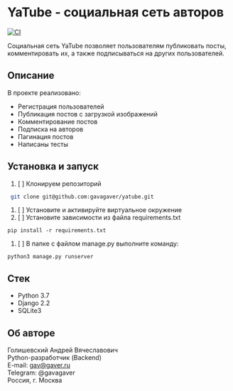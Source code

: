 # YaTube - социальная сеть авторов
[![CI](https://github.com/gavagaver/yatube/actions/workflows/tests.yml/badge.svg?branch=master)](https://github.com/gavagaver/yatube/actions/workflows/tests.yml)

Социальная сеть YaTube позволяет пользователям публиковать посты, комментировать их, а также подписываться на других пользователей. 

## Описание
В проекте реализовано:
- Регистрация пользователей
- Публикация постов с загрузкой изображений
- Комментирование постов
- Подписка на авторов
- Пагинация постов
- Написаны тесты

## Установка и запуск

1. [ ] Клонируем репозиторий 
```bash
 git clone git@github.com:gavagaver/yatube.git 
```
1. [ ] Установите и активируйте виртуальное окружение
1. [ ] Установите зависимости из файла requirements.txt
```
pip install -r requirements.txt
``` 
1. [ ] В папке с файлом manage.py выполните команду:
```
python3 manage.py runserver
```

## Стек
- Python 3.7
- Django 2.2
- SQLite3

## Об авторе
Голишевский Андрей Вячеславович  
Python-разработчик (Backend)  
E-mail: gav@gaver.ru  
Telegram: @gavagaver  
Россия, г. Москва  
